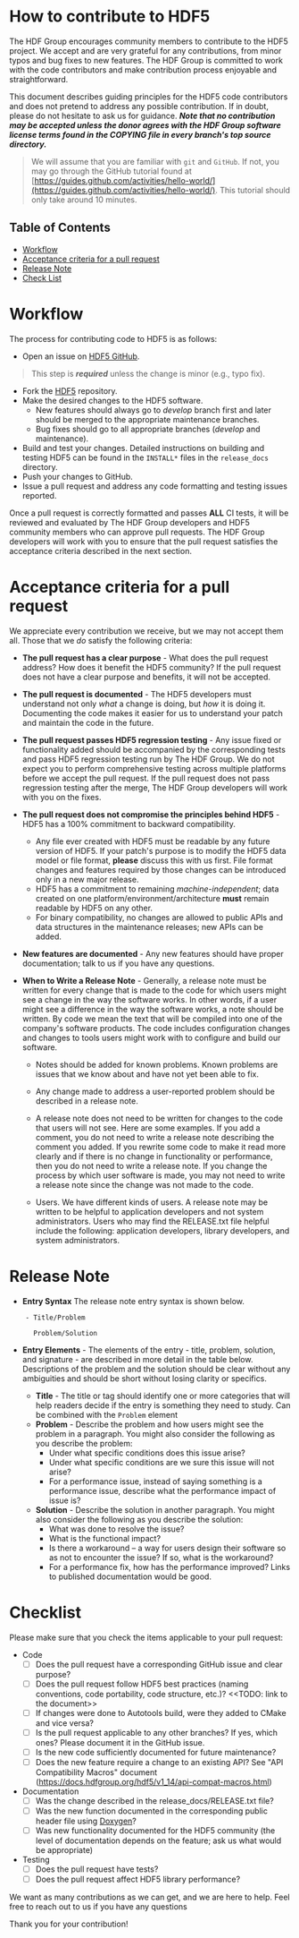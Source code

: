 # How to contribute to HDF5

The HDF Group encourages community members to contribute to the HDF5 project. We accept and are very grateful for any contributions,
from minor typos and bug fixes to new features. The HDF Group is committed to work with the code contributors and make contribution
process enjoyable and straightforward.

This document describes guiding principles for the HDF5 code contributors and does not pretend to address any possible
contribution. If in doubt, please do not hesitate to ask us for guidance.
***Note that no contribution may be accepted unless the donor agrees with the HDF Group software license terms
found in the COPYING file in every branch's top source directory.***


> We will assume that you are familiar with `git` and `GitHub`.  If not, you may go through the GitHub tutorial found at
[https://guides.github.com/activities/hello-world/](https://guides.github.com/activities/hello-world/).  This tutorial should only take
around 10 minutes.

## Table of Contents

* [Workflow](#workflow)
* [Acceptance criteria for a pull request](#criteria)
* [Release Note](#releasenote)
* [Check List](#checklist)

# Workflow <A NAME="workflow"></A>

The process for contributing code to HDF5 is as follows:

* Open an issue on [HDF5 GitHub](https://github.com/HDFGroup/hdf5/issues).

> This step is ***required*** unless the change is minor (e.g., typo fix).

* Fork the [HDF5](https://github.com/HDFGroup/hdf5) repository.
* Make the desired changes to the HDF5 software.
    * New features should always go to _develop_ branch first and later should be merged to the appropriate maintenance branches.
    * Bug fixes should go to all appropriate branches (_develop_ and maintenance).
* Build and test your changes. Detailed instructions on building and testing HDF5 can be found in the `INSTALL*` files in the `release_docs` directory.
* Push your changes to GitHub.
* Issue a pull request and address any code formatting and testing issues reported.

Once a pull request is correctly formatted and passes **ALL** CI tests, it will be reviewed and evaluated by The HDF Group developers and HDF5
community members who can approve pull requests. The HDF Group developers will work with you to ensure that the pull request satisfies the acceptance
criteria described in the next section.

# Acceptance criteria for a pull request <A NAME="criteria"></A>

We appreciate every contribution we receive, but we may not accept them all.  Those that we *do* satisfy the following criteria:

* **The pull request has a clear purpose** - What does the pull request address? How does it benefit the HDF5 community?
If the pull request does not have a clear purpose and benefits, it will not be accepted.

* **The pull request is documented** - The HDF5 developers must understand not only *what* a change is doing, but *how* it is doing it.
  Documenting the code makes it easier for us to understand your patch and maintain the code in the future.

* **The pull request passes HDF5 regression testing** - Any issue fixed or functionality added should be accompanied by the corresponding
tests and pass HDF5 regression testing run by The HDF Group. We do not expect you to perform comprehensive testing across multiple platforms
before we accept the pull request. If the pull request does not pass regression testing after the merge, The HDF Group developers will work
with you on the fixes.

* **The pull request does not compromise the principles behind HDF5** - HDF5 has a 100% commitment to backward compatibility.
    * Any file ever created with HDF5 must be readable by any future version of HDF5.
   If your patch's purpose is to modify the HDF5 data model or file format,
 **please** discuss this with us first. File format changes and features required by those changes can be introduced only in a new major release.
    * HDF5 has a commitment to remaining *machine-independent*; data created on one platform/environment/architecture **must** remain readable by HDF5 on any other.
    * For binary compatibility, no changes are allowed to public APIs and data structures in the maintenance releases; new APIs can be added.

* **New features are documented** - Any new features should have proper documentation; talk to us if you have any questions.

* **When to Write a Release Note** - Generally, a release note must be written for every change that is made to the code for which
users might see a change in the way the software works. In other words, if a user might see a difference in the way the software works,
a note should be written. By code we mean the text that will be compiled into one of the company's software products. The code includes
configuration changes and changes to tools users might work with to configure and build our software.

    * Notes should be added for known problems. Known problems are issues that we know about and have not yet been able to fix.

    * Any change made to address a user-reported problem should be described in a release note.

    * A release note does not need to be written for changes to the code that users will not see. Here are some examples. If you add a
comment, you do not need to write a release note describing the comment you added. If you rewrite some code to make it read more
clearly and if there is no change in functionality or performance, then you do not need to write a release note. If you change the
process by which user software is made, you may not need to write a release note since the change was not made to the code.

    * Users. We have different kinds of users. A release note may be written to be helpful to
application developers and not system administrators. Users who may find the RELEASE.txt file helpful include the following:
application developers, library developers, and system administrators.


# Release Note <A NAME="releasenote"></A>

* **Entry Syntax**
The release note entry syntax is shown below.

```
    - Title/Problem

      Problem/Solution

```

* **Entry Elements** - The elements of the entry - title, problem, solution, and signature - are described in more detail in the table
below. Descriptions of the problem and the solution should be clear without any ambiguities and should be short without losing clarity or specifics.

    * **Title** - The title or tag should identify one or more categories that will help readers decide if the entry is something they need to study. Can be combined with the `Problem` element
    * **Problem** - Describe the problem and how users might see the problem in a paragraph.
You might also consider the following as you describe the problem:
        * Under what specific conditions does this issue arise?
        * Under what specific conditions are we sure this issue will not arise?
        * For a performance issue, instead of saying something is a performance issue, describe what the performance impact of issue is?
    * **Solution** - Describe the solution in another paragraph.
You might also consider the following as you describe the solution:
        * What was done to resolve the issue?
        * What is the functional impact?
        * Is there a workaround – a way for users design their software so as not to encounter the issue? If so, what is the workaround?
        * For a performance fix, how has the performance improved? Links to published documentation would be good.

# Checklist <A NAME="checklist"></A>

Please make sure that you check the items applicable to your pull request:

* Code
  * [ ] Does the pull request have a corresponding GitHub issue and clear purpose?
  * [ ] Does the pull request follow HDF5 best practices (naming conventions, code portability, code structure, etc.)? <<TODO: link to the document>>
  * [ ] If changes were done to Autotools build, were they added to CMake and vice versa?
  * [ ] Is the pull request applicable to any other branches? If yes, which ones? Please document it in the GitHub issue.
  * [ ] Is the new code sufficiently documented for future maintenance?
  * [ ] Does the new feature require a change to an existing API? See "API Compatibility Macros" document (https://docs.hdfgroup.org/hdf5/v1_14/api-compat-macros.html)
* Documentation
  * [ ] Was the change described in the release_docs/RELEASE.txt file?
  * [ ] Was the new function documented in the corresponding public header file using [Doxygen](https://hdfgroup.github.io/hdf5/v1_14/_r_m_t.html)?
  * [ ] Was new functionality documented for the HDF5 community (the level of documentation depends on the feature; ask us what would be appropriate)
* Testing
  * [ ] Does the pull request have tests?
  * [ ] Does the pull request affect HDF5 library performance?

We want as many contributions as we can get, and we are here to help. Feel free to reach out to us if you have any questions

Thank you for your contribution!
